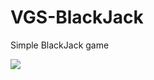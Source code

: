 # VGS-BlackJack
Simple BlackJack game

<img src="https://i.gyazo.com/ae07e7da7473d21adf9bec218d90c00b.png">
